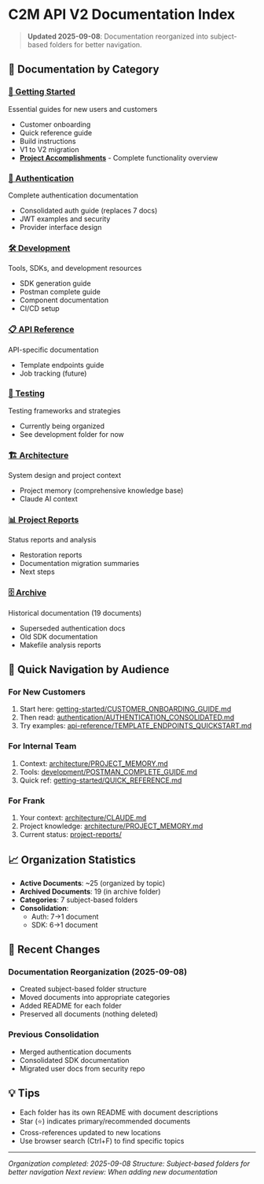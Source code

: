 # C2M API V2 Documentation Index

> **Updated 2025-09-08**: Documentation reorganized into subject-based folders for better navigation.

## 📁 Documentation by Category

### [🚀 Getting Started](./getting-started/)
Essential guides for new users and customers
- Customer onboarding
- Quick reference guide  
- Build instructions
- V1 to V2 migration
- **[Project Accomplishments](./project-reports/PROJECT_ACCOMPLISHMENTS_SUMMARY.md)** - Complete functionality overview

### [🔐 Authentication](./authentication/)
Complete authentication documentation
- Consolidated auth guide (replaces 7 docs)
- JWT examples and security
- Provider interface design

### [🛠️ Development](./development/)
Tools, SDKs, and development resources
- SDK generation guide
- Postman complete guide
- Component documentation
- CI/CD setup

### [📋 API Reference](./api-reference/)
API-specific documentation
- Template endpoints guide
- Job tracking (future)

### [🧪 Testing](./testing/)
Testing frameworks and strategies
- Currently being organized
- See development folder for now

### [🏗️ Architecture](./architecture/)
System design and project context
- Project memory (comprehensive knowledge base)
- Claude AI context

### [📊 Project Reports](./project-reports/)
Status reports and analysis
- Restoration reports
- Documentation migration summaries
- Next steps

### [🗄️ Archive](./archive/)
Historical documentation (19 documents)
- Superseded authentication docs
- Old SDK documentation
- Makefile analysis reports

## 🎯 Quick Navigation by Audience

### For New Customers
1. Start here: [getting-started/CUSTOMER_ONBOARDING_GUIDE.md](./getting-started/CUSTOMER_ONBOARDING_GUIDE.md)
2. Then read: [authentication/AUTHENTICATION_CONSOLIDATED.md](./authentication/AUTHENTICATION_CONSOLIDATED.md)
3. Try examples: [api-reference/TEMPLATE_ENDPOINTS_QUICKSTART.md](./api-reference/TEMPLATE_ENDPOINTS_QUICKSTART.md)

### For Internal Team
1. Context: [architecture/PROJECT_MEMORY.md](./architecture/PROJECT_MEMORY.md)
2. Tools: [development/POSTMAN_COMPLETE_GUIDE.md](./development/POSTMAN_COMPLETE_GUIDE.md)
3. Quick ref: [getting-started/QUICK_REFERENCE.md](./getting-started/QUICK_REFERENCE.md)

### For Frank
1. Your context: [architecture/CLAUDE.md](./architecture/CLAUDE.md)
2. Project knowledge: [architecture/PROJECT_MEMORY.md](./architecture/PROJECT_MEMORY.md)
3. Current status: [project-reports/](./project-reports/)

## 📈 Organization Statistics

- **Active Documents**: ~25 (organized by topic)
- **Archived Documents**: 19 (in archive folder)
- **Categories**: 7 subject-based folders
- **Consolidation**: 
  - Auth: 7→1 document
  - SDK: 6→1 document

## 🔄 Recent Changes

### Documentation Reorganization (2025-09-08)
- Created subject-based folder structure
- Moved documents into appropriate categories
- Added README for each folder
- Preserved all documents (nothing deleted)

### Previous Consolidation
- Merged authentication documents
- Consolidated SDK documentation
- Migrated user docs from security repo

## 💡 Tips

- Each folder has its own README with document descriptions
- Star (⭐) indicates primary/recommended documents
- Cross-references updated to new locations
- Use browser search (Ctrl+F) to find specific topics

---

*Organization completed: 2025-09-08*
*Structure: Subject-based folders for better navigation*
*Next review: When adding new documentation*
